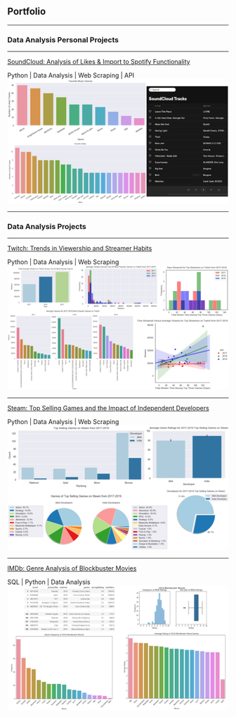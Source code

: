 ## Portfolio

---

### Data Analysis Personal Projects

---
[SoundCloud: Analysis of Likes & Import to Spotify Functionality](https://nbviewer.jupyter.org/github/kaichang1/SoundCloud/blob/master/SoundCloud.ipynb)

Python \| Data Analysis \| Web Scraping \| API
![SoundCloud Project](https://raw.githubusercontent.com/kaichang1/kaichang1.github.io/master/Images/SoundCloud%20Project.jpg)

---

### Data Analysis Projects

---
[Twitch: Trends in Viewership and Streamer Habits](https://nbviewer.jupyter.org/github/kaichang1/Twitch/blob/master/Twitch.ipynb)

Python \| Data Analysis \| Web Scraping
![Twitch Project](https://raw.githubusercontent.com/kaichang1/kaichang1.github.io/master/Images/Twitch%20Project.jpg)

---
[Steam: Top Selling Games and the Impact of Independent Developers](https://nbviewer.jupyter.org/github/kaichang1/Steam/blob/master/Steam.ipynb)

Python \| Data Analysis \| Web Scraping
![Steam Project](https://raw.githubusercontent.com/kaichang1/kaichang1.github.io/master/Images/Steam%20Project.jpg)

---
[IMDb: Genre Analysis of Blockbuster Movies](https://nbviewer.jupyter.org/github/kaichang1/IMDb-SQL/blob/master/IMDb.ipynb)

SQL \| Python \| Data Analysis
![IMDb Project](https://raw.githubusercontent.com/kaichang1/kaichang1.github.io/master/Images/IMDb%20Project.jpg)
